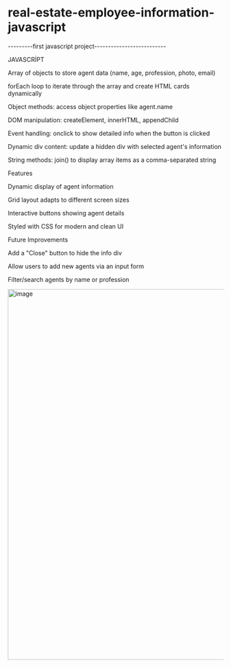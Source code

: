 # real-estate-employee-information-javascript
---------first javascript project--------------------------

JAVASCRİPT


Array of objects to store agent data (name, age, profession, photo, email)

forEach loop to iterate through the array and create HTML cards dynamically

Object methods: access object properties like agent.name

DOM manipulation: createElement, innerHTML, appendChild

Event handling: onclick to show detailed info when the button is clicked

Dynamic div content: update a hidden div with selected agent's information

String methods: join() to display array items as a comma-separated string

Features

Dynamic display of agent information

Grid layout adapts to different screen sizes

Interactive buttons showing agent details

Styled with CSS for modern and clean UI

Future Improvements

Add a "Close" button to hide the info div

Allow users to add new agents via an input form

Filter/search agents by name or profession











<img width="1911" height="864" alt="image" src="https://github.com/user-attachments/assets/9db537d9-7534-487e-8bc5-3cbef5e57bde" />
